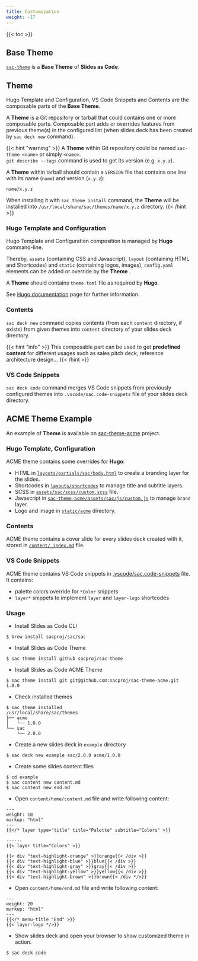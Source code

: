 ```yaml
---
title: Customization
weight: -17
---
```


{{< toc >}}

## Base Theme
[`sac-theme`](https://github.com/sacproj/sac-theme) is a **Base Theme** of **Slides as Code**.

## Theme
Hugo Template and Configuration, VS Code Snippets and Contents are the composable parts of the **Base Theme**.

A **Theme** is a Git repository or tarball that could contains one or more composable parts. Composable part adds or overrides features from previous theme(s) in the configured list (when slides deck has been created by `sac deck new` command).

{{< hint "warning" >}}
A **Theme** within Git repository could be named `sac-theme-<name>` or simply `<name>`.<br>
`git describe --tags` command is used to get its version (e.g. `x.y.z`).

A **Theme** within tarball should contain a `VERSION` file that contains one line with its name (`name`) and version (`x.y.z`):
``` text
name/x.y.z
```
When installing it with `sac theme install` command, the **Theme** will be installed into `/usr/local/share/sac/themes/name/x.y.z` directory.
{{< /hint >}}


### Hugo Template and Configuration
Hugo Template and Configuration composition is managed by **Hugo** command-line.

Thereby, `assets` (containing CSS and Javascript), `layout` (containing HTML and Shortcodes) and `static` (containing logos, images), `config.yaml` elements can be added or override by the **Theme** .

A **Theme** should contains `theme.toml` file as required by **Hugo**.

See [Hugo documentation](https://gohugo.io/documentation/) page for further information.

### Contents
`sac deck new` command copies contents (from each `content` directory, if exists) from given themes into `content` directory of your slides deck directory.

{{< hint "info" >}}
This composable part can be used to get **predefined content** for different usages such as sales pitch deck, reference architecture design...
{{< /hint >}}

### VS Code Snippets
`sac deck code` command merges VS Code snippets from previously configured themes into `.vscode/sac.code-snippets` file of your slides deck directory.

## ACME Theme Example
An example of **Theme** is available on [sac-theme-acme](https://github.com/sacproj/sac-theme-acme) project.

### Hugo Template, Configuration
ACME theme contains some overrides for **Hugo**:
- HTML in [`layouts/partials/sac/body.html`](https://github.com/sacproj/sac-theme-acme/blob/main/layouts/partials/sac/body.html) to create a branding layer for the slides.
- Shortcodes in [`layouts/shortcodes`](https://github.com/sacproj/sac-theme-acme/tree/main/layouts/shortcodes) to manage title and subtitle layers.
- SCSS in [`assets/sac/scss/custom.scss`](https://github.com/sacproj/sac-theme-acme/blob/main/assets/sac/scss/custom.scss) file.
- Javascript in [`sac-theme-acme/assets/sac/js/custom.js`](https://github.com/sacproj/sac-theme-acme/blob/main/assets/sac/js/custom.js) to manage `brand` layer.
- Logo and image in [`static/acme`](https://github.com/sacproj/sac-theme-acme/tree/main/static/acme) directory.

### Contents
ACME theme contains a cover slide for every slides deck created with it, stored in [`content/_index.md`](https://github.com/sacproj/sac-theme-acme/blob/main/content/_index.md) file.


### VS Code Snippets
ACME theme contains VS Code snippets in [.vscode/sac.code-snippets](https://github.com/sacproj/sac-theme-acme/blob/main/.vscode/sac.code-snippets) file. It contains:
- palette colors override for `*Color` snippets
- `layer*` snippets to implement `layer` and `layer-logo` shortcodes

### Usage
- Install Slides as Code CLI
``` shell
$ brew install sacproj/sac/sac
```
- Install Slides as Code Theme
``` shell
$ sac theme install github sacproj/sac-theme
```
- Install Slides as Code ACME Theme
``` shell
$ sac theme install git git@github.com:sacproj/sac-theme-acme.git 1.0.0
```
- Check installed themes
``` shell
$ sac theme installed
/usr/local/share/sac/themes
├── acme
│   └── 1.0.0
└── sac
    └── 2.0.0
```
- Create a new slides deck in `example` directory
``` shell
$ sac deck new example sac/2.0.0 acme/1.0.0
```
- Create some slides content files
``` shell
$ cd example
$ sac content new content.md
$ sac content new end.md
```
- Open `content/home/content.md` file and write following content:
``` text
---
weight: 10
markup: "html"
---
{{</* layer type="title" title="Palette" subtitle="Colors" >}}

------
{{< layer title="Colors" >}}

{{< div "text-highlight-orange" >}}orange{{< /div >}}
{{< div "text-highlight-blue" >}}blue{{< /div >}}
{{< div "text-highlight-gray" >}}gray{{< /div >}}
{{< div "text-highlight-yellow" >}}yellow{{< /div >}}
{{< div "text-highlight-brown" >}}brown{{< /div */>}}
```
- Open `content/home/end.md` file and write following content:
``` text
---
weight: 20
markup: "html"
---
{{</* menu-title "End" >}}
{{< layer-logo */>}}
```
- Show slides deck and open your browser to show customized theme in action.
``` shell
$ sac deck code
```
